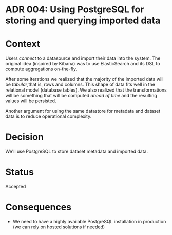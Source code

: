 # ADR 004: Using PostgreSQL for storing and querying imported data

# Context

Users _connect_ to a datasource and import their data into the system.
The original idea (inspired by Kibana) was to use ElasticSearch and
its DSL to compute aggregations on-the-fly.

After some iterations we realized that the majority of the imported
data will be _tabular_,that is, rows and columns. This shape of
data fits well in the relational model (database tables).
We also realized that the transformations will be something that
will be computed _ahead of time_ and the resulting values will
be persisted.

Another argument for using the same datastore for metadata and
dataset data is to reduce operational complexity.

# Decision

We'll use PostgreSQL to store dataset metadata and imported data.

# Status

Accepted

# Consequences

* We need to have a highly available PostgreSQL installation in
  production (we can rely on hosted solutions if needed)
